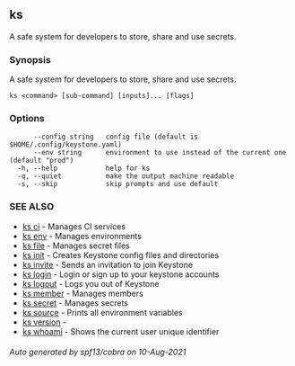 ## ks

A safe system for developers to store, share and use secrets.

### Synopsis

A safe system for developers to store, share and use secrets.

```
ks <command> [sub-command] [inputs]... [flags]
```

### Options

```
      --config string   config file (default is $HOME/.config/keystone.yaml)
      --env string      environment to use instead of the current one (default "prod")
  -h, --help            help for ks
  -q, --quiet           make the output machine readable
  -s, --skip            skip prompts and use default
```

### SEE ALSO

* [ks ci](ks_ci.md)	 - Manages CI services
* [ks env](ks_env.md)	 - Manages environments
* [ks file](ks_file.md)	 - Manages secret files
* [ks init](ks_init.md)	 - Creates Keystone config files and directories
* [ks invite](ks_invite.md)	 - Sends an invitation to join Keystone
* [ks login](ks_login.md)	 - Login or sign up to your keystone accounts
* [ks logout](ks_logout.md)	 - Logs you out of Keystone
* [ks member](ks_member.md)	 - Manages members
* [ks secret](ks_secret.md)	 - Manages secrets
* [ks source](ks_source.md)	 - Prints all environment variables
* [ks version](ks_version.md)	 - 
* [ks whoami](ks_whoami.md)	 - Shows the current user unique identifier

###### Auto generated by spf13/cobra on 10-Aug-2021
